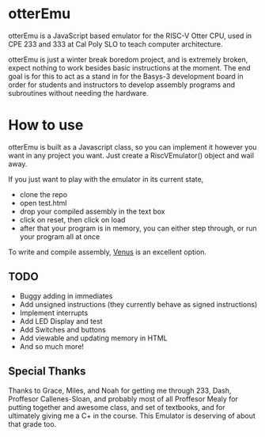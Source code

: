 # otterEmu

otterEmu is a JavaScript based emulator for the RISC-V Otter CPU, used in CPE 233 and 333 at Cal Poly SLO to teach computer architecture. 

otterEmu is just a winter break boredom project, and is extremely broken, expect nothing to work besides basic instructions at the moment. The end goal is for this to act as a stand in for the Basys-3 development board in order for students and instructors to develop assembly programs and subroutines without needing the hardware. 

# How to use

otterEmu is built as a Javascript class, so you can implement it however you want in any project you want. Just create a RiscVEmulator() object and wail away. 

If you just want to play with the emulator in its current state, 
- clone the repo 
- open test.html 
- drop your compiled assembly in the text box
- click on reset, then click on load
- after that your program is in memory, you can either step through, or run your program all at once

To write and compile assembly, [Venus](https://venus.kvakil.me) is an excellent option.

## TODO

- Buggy adding in immediates
- Add unsigned instructions (they currently behave as signed instructions)
- Implement interrupts 
- Add LED Display and test
- Add Switches and buttons
- Add viewable and updating memory in HTML
- And so much more!



## Special Thanks

Thanks to Grace, Miles, and Noah for getting me through 233, Dash, Proffesor Callenes-Sloan, and probably most of all Proffesor Mealy for putting together and awesome class, and set of textbooks, and for ultimately giving me a C+ in the course. This Emulator is deserving of about that grade too.
